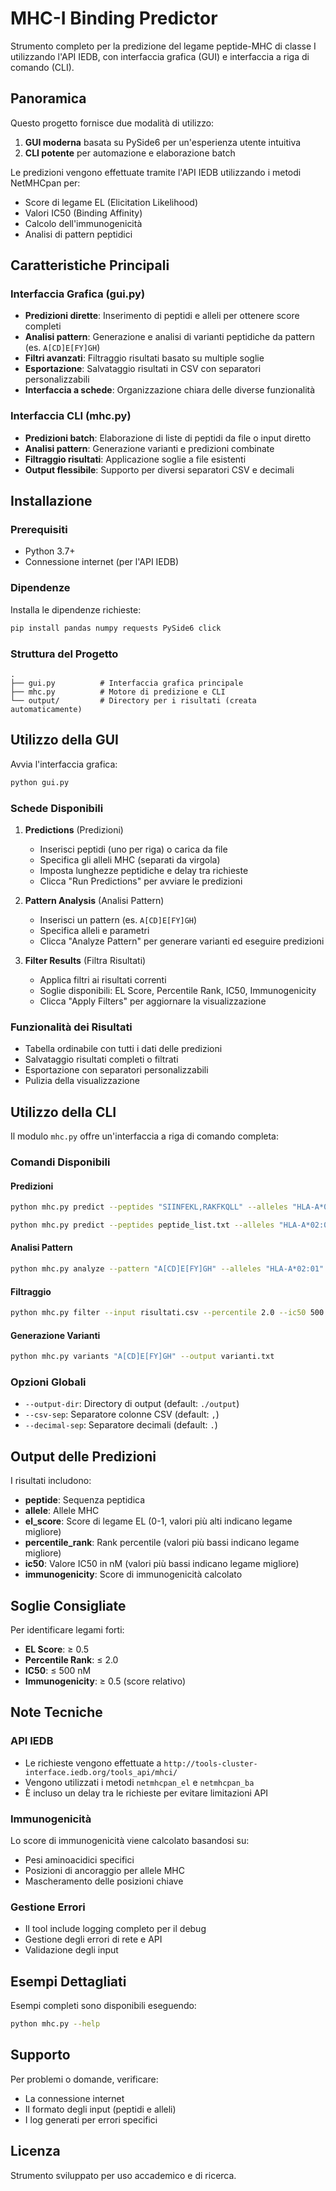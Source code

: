 # MHC-I Binding Predictor

Strumento completo per la predizione del legame peptide-MHC di classe I utilizzando l'API IEDB, con interfaccia grafica (GUI) e interfaccia a riga di comando (CLI).

## Panoramica

Questo progetto fornisce due modalità di utilizzo:
1. **GUI moderna** basata su PySide6 per un'esperienza utente intuitiva
2. **CLI potente** per automazione e elaborazione batch

Le predizioni vengono effettuate tramite l'API IEDB utilizzando i metodi NetMHCpan per:
- Score di legame EL (Elicitation Likelihood)
- Valori IC50 (Binding Affinity)
- Calcolo dell'immunogenicità
- Analisi di pattern peptidici

## Caratteristiche Principali

### Interfaccia Grafica (gui.py)
- **Predizioni dirette**: Inserimento di peptidi e alleli per ottenere score completi
- **Analisi pattern**: Generazione e analisi di varianti peptidiche da pattern (es. `A[CD]E[FY]GH`)
- **Filtri avanzati**: Filtraggio risultati basato su multiple soglie
- **Esportazione**: Salvataggio risultati in CSV con separatori personalizzabili
- **Interfaccia a schede**: Organizzazione chiara delle diverse funzionalità

### Interfaccia CLI (mhc.py)
- **Predizioni batch**: Elaborazione di liste di peptidi da file o input diretto
- **Analisi pattern**: Generazione varianti e predizioni combinate
- **Filtraggio risultati**: Applicazione soglie a file esistenti
- **Output flessibile**: Supporto per diversi separatori CSV e decimali

## Installazione

### Prerequisiti
- Python 3.7+
- Connessione internet (per l'API IEDB)

### Dipendenze
Installa le dipendenze richieste:

```bash
pip install pandas numpy requests PySide6 click
```

### Struttura del Progetto
```
.
├── gui.py          # Interfaccia grafica principale
├── mhc.py          # Motore di predizione e CLI
└── output/         # Directory per i risultati (creata automaticamente)
```

## Utilizzo della GUI

Avvia l'interfaccia grafica:

```bash
python gui.py
```

### Schede Disponibili

1. **Predictions** (Predizioni)
   - Inserisci peptidi (uno per riga) o carica da file
   - Specifica gli alleli MHC (separati da virgola)
   - Imposta lunghezze peptidiche e delay tra richieste
   - Clicca "Run Predictions" per avviare le predizioni

2. **Pattern Analysis** (Analisi Pattern)
   - Inserisci un pattern (es. `A[CD]E[FY]GH`)
   - Specifica alleli e parametri
   - Clicca "Analyze Pattern" per generare varianti ed eseguire predizioni

3. **Filter Results** (Filtra Risultati)
   - Applica filtri ai risultati correnti
   - Soglie disponibili: EL Score, Percentile Rank, IC50, Immunogenicity
   - Clicca "Apply Filters" per aggiornare la visualizzazione

### Funzionalità dei Risultati
- Tabella ordinabile con tutti i dati delle predizioni
- Salvataggio risultati completi o filtrati
- Esportazione con separatori personalizzabili
- Pulizia della visualizzazione

## Utilizzo della CLI

Il modulo `mhc.py` offre un'interfaccia a riga di comando completa:

### Comandi Disponibili

#### Predizioni
```bash
python mhc.py predict --peptides "SIINFEKL,RAKFKQLL" --alleles "HLA-A*02:01,HLA-B*07:02" --delay 3.0
```

```bash
python mhc.py predict --peptides peptide_list.txt --alleles "HLA-A*02:01" --output risultati.csv
```

#### Analisi Pattern
```bash
python mhc.py analyze --pattern "A[CD]E[FY]GH" --alleles "HLA-A*02:01" --lengths "8,9,10" --output analisi.csv
```

#### Filtraggio
```bash
python mhc.py filter --input risultati.csv --percentile 2.0 --ic50 500 --immunogenicity 0.5
```

#### Generazione Varianti
```bash
python mhc.py variants "A[CD]E[FY]GH" --output varianti.txt
```

### Opzioni Globali
- `--output-dir`: Directory di output (default: `./output`)
- `--csv-sep`: Separatore colonne CSV (default: `,`)
- `--decimal-sep`: Separatore decimali (default: `.`)

## Output delle Predizioni

I risultati includono:
- **peptide**: Sequenza peptidica
- **allele**: Allele MHC
- **el_score**: Score di legame EL (0-1, valori più alti indicano legame migliore)
- **percentile_rank**: Rank percentile (valori più bassi indicano legame migliore)
- **ic50**: Valore IC50 in nM (valori più bassi indicano legame migliore)
- **immunogenicity**: Score di immunogenicità calcolato

## Soglie Consigliate

Per identificare legami forti:
- **EL Score**: ≥ 0.5
- **Percentile Rank**: ≤ 2.0
- **IC50**: ≤ 500 nM
- **Immunogenicity**: ≥ 0.5 (score relativo)

## Note Tecniche

### API IEDB
- Le richieste vengono effettuate a `http://tools-cluster-interface.iedb.org/tools_api/mhci/`
- Vengono utilizzati i metodi `netmhcpan_el` e `netmhcpan_ba`
- È incluso un delay tra le richieste per evitare limitazioni API

### Immunogenicità
Lo score di immunogenicità viene calcolato basandosi su:
- Pesi aminoacidici specifici
- Posizioni di ancoraggio per allele MHC
- Mascheramento delle posizioni chiave

### Gestione Errori
- Il tool include logging completo per il debug
- Gestione degli errori di rete e API
- Validazione degli input

## Esempi Dettagliati

Esempi completi sono disponibili eseguendo:
```bash
python mhc.py --help
```

## Supporto

Per problemi o domande, verificare:
- La connessione internet
- Il formato degli input (peptidi e alleli)
- I log generati per errori specifici

## Licenza

Strumento sviluppato per uso accademico e di ricerca.
